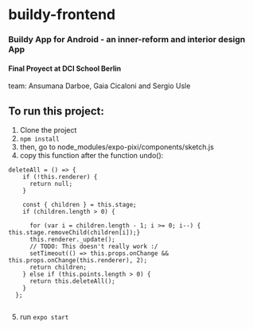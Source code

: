 # buildy-frontend

### Buildy App for Android - an inner-reform and interior design App
#### Final Proyect at DCI School Berlin

team: Ansumana Darboe, Gaia Cicaloni and Sergio Usle


## To run this project:
1. Clone the project
2. ` npm install `
3. then, go to node_modules/expo-pixi/components/sketch.js
4. copy this function after the function undo():
``` 
deleteAll = () => {
    if (!this.renderer) {
      return null;
    }

    const { children } = this.stage;
    if (children.length > 0) {

      for (var i = children.length - 1; i >= 0; i--) {	this.stage.removeChild(children[i]);}
      this.renderer._update();
      // TODO: This doesn't really work :/
      setTimeout(() => this.props.onChange && this.props.onChange(this.renderer), 2);
      return children;
    } else if (this.points.length > 0) {
      return this.deleteAll();
    }
  }; 
  
  ```
5. run ` expo start `



